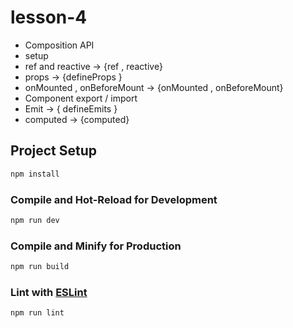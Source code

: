 # lesson-4
- Composition API
- setup
- ref and reactive -> {ref , reactive}
- props  -> {defineProps }
- onMounted , onBeforeMount -> {onMounted , onBeforeMount}
- Component export / import
- Emit  -> { defineEmits }
- computed -> {computed}




## Project Setup

```sh
npm install
```

### Compile and Hot-Reload for Development

```sh
npm run dev
```

### Compile and Minify for Production

```sh
npm run build
```

### Lint with [ESLint](https://eslint.org/)

```sh
npm run lint
```

